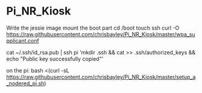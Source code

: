# Pi_NR_Kiosk

Write the jessie image
mount the boot part
cd /boot
touch ssh
curl -O https://raw.githubusercontent.com/chrisbayley/Pi_NR_Kiosk/master/wpa_supplicant.conf

cat ~/.ssh/id_rsa.pub | ssh pi 'mkdir .ssh && cat >> .ssh/authorized_keys && echo "Public key successfully copied"'

on the pi:
bash <(curl -sL https://raw.githubusercontent.com/chrisbayley/Pi_NR_Kiosk/master/setup_a_nodered_pi.sh)
